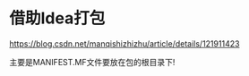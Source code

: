 # 借助Idea打包

https://blog.csdn.net/manqishizhizhu/article/details/121911423

主要是MANIFEST.MF文件要放在包的根目录下!

